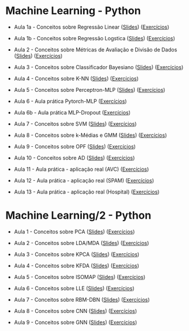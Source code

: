 # Machine Learning - Python

* Aula 1a - Conceitos sobre Regressão Linear ([Slides](https://github.com/ai2-education-fiep-turma-4/04-machine-learning/blob/master/slides/aula1/linear_regression.pdf)) ([Exercícios](https://github.com/ai2-education-fiep-turma-4/04-machine-learning/tree/master/exercicios/aula1/LinearRegression.ipynb)) 

* Aula 1b - Conceitos sobre Regressão Logstica ([Slides](https://github.com/ai2-education-fiep-turma-4/04-machine-learning/blob/master/slides/aula1/logistic_regression.pdf)) ([Exercícios](https://github.com/ai2-education-fiep-turma-4/04-machine-learning/tree/master/exercicios/aula1/LogisticRegression.ipynb)) 


* Aula 2 - Conceitos sobre Métricas de Avaliação e Divisão de Dados ([Slides](https://github.com/ai2-education-fiep-turma-4/04-machine-learning/blob/master/slides/aula2/metrics_datasplit.pdf)) ([Exercícios](https://github.com/ai2-education-fiep-turma-4/04-machine-learning/tree/master/exercicios/aula2/Cross-Validation.ipynb)) 

* Aula 3 - Conceitos sobre Classificador Bayesiano ([Slides](https://github.com/ai2-education-fiep-turma-4/04-machine-learning/blob/master/slides/aula3/classificador_bayesiano.pdf)) ([Exercícios](https://github.com/ai2-education-fiep-turma-4/04-machine-learning/tree/master/exercicios/aula3/NaiveBayes.ipynb))

* Aula 4 - Conceitos sobre K-NN ([Slides](https://github.com/ai2-education-fiep-turma-4/04-machine-learning/blob/master/slides/aula4/k-nn.pdf)) ([Exercícios](https://github.com/ai2-education-fiep-turma-4/04-machine-learning/tree/master/exercicios/aula4/K-NN.ipynb))

* Aula 5 - Conceitos sobre Perceptron-MLP ([Slides](https://github.com/ai2-education-fiep-turma-4/04-machine-learning/blob/master/slides/aula5/perceptron_mlp.pdf)) ([Exercícios](https://github.com/ai2-education-fiep-turma-4/04-machine-learning/tree/master/exercicios/aula5/Perceptron.ipynb))


* Aula 6 - Aula prática Pytorch-MLP ([Exercícios](https://github.com/ai2-education-fiep-turma-4/04-machine-learning/tree/master/exercicios/aula6))

* Aula 6b - Aula prática MLP-Dropout ([Exercícios](https://github.com/ai2-education-fiep-turma-4/04-machine-learning/tree/master/exercicios/aula6b))

* Aula 7 - Conceitos sobre SVM ([Slides](https://github.com/ai2-education-fiep-turma-4/04-machine-learning/blob/master/slides/aula7/svm.pdf)) ([Exercícios](https://github.com/ai2-education-fiep-turma-4/04-machine-learning/tree/master/exercicios/aula7/SVM.ipynb))

* Aula 8 - Conceitos sobre k-Médias e GMM ([Slides](https://github.com/ai2-education-fiep-turma-4/04-machine-learning/blob/master/slides/aula8)) ([Exercícios](https://github.com/ai2-education-fiep-turma-4/04-machine-learning/tree/master/exercicios/aula8/kmeans_gmm.ipynb))

* Aula 9 - Conceitos sobre OPF ([Slides](https://github.com/ai2-education-fiep-turma-4/04-machine-learning/blob/master/slides/aula9/opf.pdf)) ([Exercícios](https://github.com/ai2-education-fiep-turma-4/04-machine-learning/tree/master/exercicios/aula9/OPF.ipynb))

* Aula 10 - Conceitos sobre AD ([Slides](https://github.com/ai2-education-fiep-turma-4/04-machine-learning/blob/master/slides/aula10/ad.pdf)) ([Exercícios](https://github.com/ai2-education-fiep-turma-4/04-machine-learning/tree/master/exercicios/aula10))

* Aula 11 - Aula prática - aplicação real (AVC) ([Exercícios](https://github.com/ai2-education-fiep-turma-4/04-machine-learning/tree/master/exercicios/aula11))

* Aula 12 - Aula prática - aplicação real (SPAM) ([Exercícios](https://github.com/ai2-education-fiep-turma-4/04-machine-learning/tree/master/exercicios/aula12))

* Aula 13 - Aula prática - aplicação real (Hospital) ([Exercícios](https://github.com/ai2-education-fiep-turma-4/04-machine-learning/tree/master/exercicios/aula13))


# Machine Learning/2 - Python

* Aula 1 - Conceitos sobre PCA ([Slides](https://github.com/ai2-education-fiep-turma-4/04-machine-learning/blob/master/ml-2/slides/aula1/pca.pdf)) ([Exercícios](https://github.com/ai2-education-fiep-turma-4/04-machine-learning/tree/master/ml-2/exercicios/aula1_PCA/PCA.ipynb)) 

* Aula 2 - Conceitos sobre LDA/MDA ([Slides](https://github.com/ai2-education-fiep-turma-4/04-machine-learning/blob/master/ml-2/slides/aula2/lda.pdf)) ([Exercícios](https://github.com/ai2-education-fiep-turma-4/04-machine-learning/tree/master/ml-2/exercicios/aula2_LDA/LDA.ipynb)) 

* Aula 3 - Conceitos sobre KPCA ([Slides](https://github.com/ai2-education-fiep-turma-4/04-machine-learning/blob/master/ml-2/slides/aula3/kpca.pdf)) ([Exercícios](https://github.com/ai2-education-fiep-turma-4/04-machine-learning/tree/master/ml-2/exercicios/aula3_kernelPCA/kernelPCA.ipynb)) 

* Aula 4 - Conceitos sobre KFDA ([Slides](https://github.com/ai2-education-fiep-turma-4/04-machine-learning/blob/master/ml-2/slides/aula4/kfda.pdf)) ([Exercícios](https://github.com/ai2-education-fiep-turma-4/04-machine-learning/tree/master/ml-2/exercicios/aula4_KFDA/KFDA.ipynb)) 

* Aula 5 - Conceitos sobre ISOMAP ([Slides](https://github.com/ai2-education-fiep-turma-4/04-machine-learning/blob/master/ml-2/slides/aula5/isomap.pdf)) ([Exercícios](https://github.com/ai2-education-fiep-turma-4/04-machine-learning/tree/master/ml-2/exercicios/aula5_ISOMAP/isomap.ipynb)) 

* Aula 6 - Conceitos sobre LLE ([Slides](https://github.com/ai2-education-fiep-turma-4/04-machine-learning/blob/master/ml-2/slides/aula6/lle.pdf)) ([Exercícios](https://github.com/ai2-education-fiep-turma-4/04-machine-learning/tree/master/ml-2/exercicios/aula6_LLE/)) 

* Aula 7 - Conceitos sobre RBM-DBN ([Slides](https://github.com/ai2-education-fiep-turma-4/04-machine-learning/blob/master/ml-2/slides/aula7/rbm.pdf)) ([Exercícios](https://github.com/ai2-education-fiep-turma-4/04-machine-learning/tree/master/ml-2/exercicios/aula7_RBM/RBM-DBN.ipynb)) 

* Aula 8 - Conceitos sobre CNN ([Slides](https://github.com/ai2-education-fiep-turma-4/04-machine-learning/blob/master/ml-2/slides/aula8/cnn.pdf)) ([Exercícios](https://github.com/ai2-education-fiep-turma-4/04-machine-learning/tree/master/ml-2/exercicios/aula8_CNN/CNN.ipynb)) 

* Aula 9 - Conceitos sobre GNN ([Slides](https://github.com/ai2-education-fiep-turma-4/04-machine-learning/blob/master/ml-2/slides/aula9/gnn.pdf)) ([Exercícios](https://github.com/ai2-education-fiep-turma-4/04-machine-learning/tree/master/ml-2/exercicios/aula9_GCN/GCN.ipynb)) 
